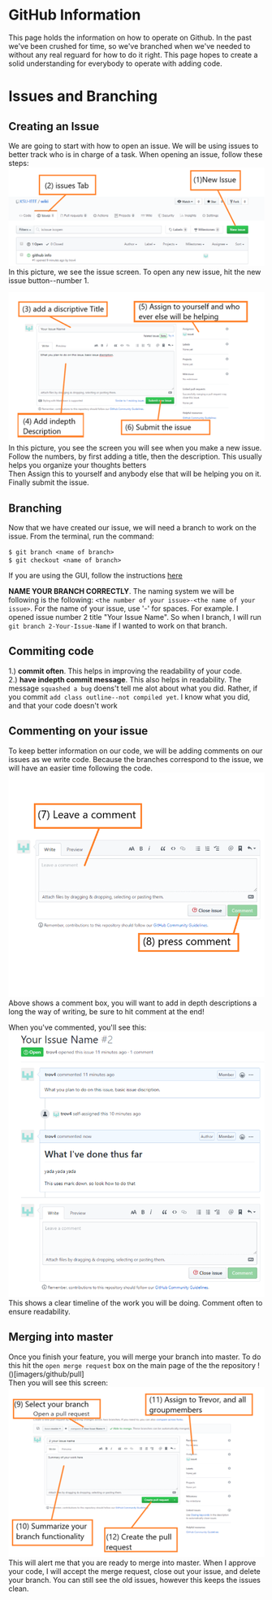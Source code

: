 # GitHub Information  
This page holds the information on how to operate on Github. In the past we've been crushed for time, so we've branched when we've needed to without any real reguard for how to do it right. This page hopes to create a solid understanding for everybody to operate with adding code.  
# Issues and Branching 
## Creating an Issue  
We are going to start with how to open an issue. We will be using issues to better track who is in charge of a task. When opening an issue, follow these steps:   
![1_2](/images/github/1_2.png?raw=true)  
In this picture, we see the issue screen. To open any new issue, hit the new issue button--number 1.  

![](images/github/3_4_5_6.png?raw=true)  
In this picture, you see the screen you will see when you make a new issue. Follow the numbers, by first adding a title, then the description. This usually helps you organize your thoughts betters  
Then Assign this to yourself and anybody else that will be helping you on it.  
Finally submit the issue.  

## Branching  
Now that we have created our issue, we will need a branch to work on the issue. From the terminal, run the command:  
```
$ git branch <name of branch>
$ git checkout <name of branch>
```  
If you are using the GUI, follow the instructions [here](https://www.attosol.com/create-and-merge-branches-using-github-desktop-client/)  

**NAME YOUR BRANCH CORRECTLY**.  The naming system we will be following is the following: `<the number of your issue>-<the name of your issue>`. For the name of your issue, use '-' for spaces. For example. I opened issue number 2 title "Your Issue Name". So when I branch, I will run `git branch 2-Your-Issue-Name` if I wanted to work on that branch.  

## Commiting code  
1.) **commit often**. This helps in improving the readability of your code.  
2.) **have indepth commit message**. This also helps in readability. The message `squashed a bug` doens't tell me alot about what you did. Rather, if you commit `add class outline--not compiled yet`. I know what you did, and that your code doesn't work

## Commenting on your issue  
To keep better information on our code, we will be adding comments on our issues as we write code. Because the branches correspond to the issue, we will have an easier time following the code.   
![](images/github/7_8.png?raw=true)  
Above shows a comment box, you will want to add in depth descriptions a long the way of writing, be sure to hit comment at the end!  

When you've commented, you'll see this:  
![](images/github/comments.png?raw=true)  
This shows a clear timeline of the work you will be doing. Comment often to ensure readability.  

## Merging into master  
Once you finish your feature, you will merge your branch into master. To do this hit the `open merge request` box on the main page of the the repository !()[imagers/github/pull]  
Then you will see this screen:
![](images/github/9_10_11_12.png?raw=true)  
This will alert me that you are ready to merge into master. When I approve your code, I will accept the merge request, close out your issue, and delete your branch. You can still see the old issues, however this keeps the issues clean.  
